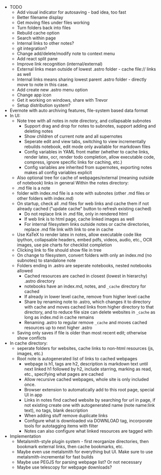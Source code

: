 - TODO
  - Add visual indicator for autosaving - bad idea, too fast
  - Better filename display
  - Get moving files under files working
  - Turn folders back into files
  - Rebuild cache option
  - Search within page
  - Internal links to other notes?
  - git integration?
  - Change add/delete/modify note to context menu
  - Add react split pane
  - Improve link recognition (internal/external)
  - External links mean outside of lowest .astro folder - cache file:// links as well
  - Internal links means sharing lowest parent .astro folder - directly move to note in this case.
  - Add create new .astro menu option
  - Change app icon
  - Get it working on windows, share with Trevor
  - Setup distribution system?
- Evernote with auto archiving features, file-system based data format
- In UI:
  - Note tree with all notes in note directory, and collapsable subnotes
    - Support drag and drop for notes to subnotes, support adding and deleting notes
    - Show children of current note and all supernotes
    - Seperate edit and view tabs, switching to view incrementally rebuilds notebook, edit mode only available for markdown files
    - Config variables in YAML front matter (whether to cache links, render latex, ocr, render todo completion, allow executable code, compress, ignore specific links for caching, etc.)
    - Config variables are inherited from supernotes, exporting notes makes all config variables explicit
  - Also optional tree for cache of webpages/external (meaning outside of notebook) links in general
  Within the notes directory:
  - .md file is a note
  - folder with index.md file is a note with subnotes (other .md files or other folders with index.md)
  - On startup, check all .md files for web links and cache them if not already cached ("update cache" button to refresh existing cached)
    - Do not replace link in .md file, only in rendered html
    - If web link is to html page, cache linked images as well
    - For internal filesystem links outside notes or cache directories, replace .md file link with link to one in cache
  - Use KaTeX to render latex in notes, allow executable code like ipython, collapsable headers, embed pdfs, videos, audio, etc., OCR images, use pie charts for checklist completion
  - Clicking link to file should show file in tree
  - On change to filesystem, convert folders with only an index.md (no subnotes) to standalone note
  - Folders ending in .astro are seperate notebooks, nested notebooks allowed
    - Cached resources are cached in closest (lowest in hierarchy) .astro directory
    - notebooks have an index.md, notes, and `_cache` directory for cached 
    - If already in lower level cache, remove from higher level cache
    - Share by renaming note to .astro, which changes it to directory with cache and moves cached links from higher directory to that directory, and to reduce file size can delete websites in `_cache` as long as index.md in cache remains
    - Renaming .astro to regular remove `_cache` and moves cached resources up to next higher .astro
  - Saving only saves if file is older than most recent edit; otherwise show conflicts
- In cache directory:
  - seperate folders for websites, cache links to non-html resources (js, images, etc.)
  - Root note is autogenerated list of links to cached webpages
    - webpage is h1, tags are h2, description is markdown text until next linked h1 followed by h2, include starring, marking as read, etc., specifying what pages are cached
    - Allow recursive cached webpages, whole site is only included once.
    - Browser extension to automatically add to this root page, special UI in app
    - Links in notes find cached website by searching for url in page, if not existing create one with autogenerated name (note name:link text), no tags, blank description
    - When adding stuff remove duplicate links
    - Configure what is downloaded via DOWNLOAD tag, incorporate tools for autotagging items with filter
    - Notes can also configure what linked resources are tagged with
- Implementation
  - Metalsmith-style plugin system - first reorganize directories, then bookmark external links, then cache bookmarks, etc.
  - Maybe even use metalsmith for everything but UI. Make sure to use metalsmith-incremental for fast builds
  - Maybe use PEGJS for parsing webpage list? Or not necessary
  - Maybe use telescopy for webpage downloads?
